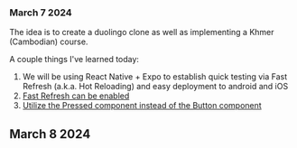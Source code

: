 ### March 7 2024
The idea is to create a duolingo clone as well as implementing a Khmer (Cambodian) course. 

A couple things I've learned today:

1. We will be using React Native + Expo to establish quick testing via Fast Refresh (a.k.a. Hot Reloading) and easy deployment to android and iOS
2. [Fast Refresh can be enabled](https://github.com/expo/expo/issues/23104)
3. [Utilize the Pressed component instead of the Button component](https://docs.expo.dev/ui-programming/react-native-styling-buttons/)

## March 8 2024 
